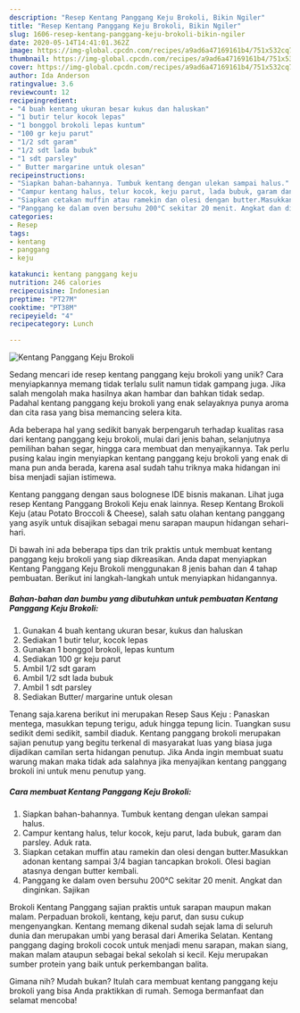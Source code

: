 ```yaml
---
description: "Resep Kentang Panggang Keju Brokoli, Bikin Ngiler"
title: "Resep Kentang Panggang Keju Brokoli, Bikin Ngiler"
slug: 1606-resep-kentang-panggang-keju-brokoli-bikin-ngiler
date: 2020-05-14T14:41:01.362Z
image: https://img-global.cpcdn.com/recipes/a9ad6a47169161b4/751x532cq70/kentang-panggang-keju-brokoli-foto-resep-utama.jpg
thumbnail: https://img-global.cpcdn.com/recipes/a9ad6a47169161b4/751x532cq70/kentang-panggang-keju-brokoli-foto-resep-utama.jpg
cover: https://img-global.cpcdn.com/recipes/a9ad6a47169161b4/751x532cq70/kentang-panggang-keju-brokoli-foto-resep-utama.jpg
author: Ida Anderson
ratingvalue: 3.6
reviewcount: 12
recipeingredient:
- "4 buah kentang ukuran besar kukus dan haluskan"
- "1 butir telur kocok lepas"
- "1 bonggol brokoli lepas kuntum"
- "100 gr keju parut"
- "1/2 sdt garam"
- "1/2 sdt lada bubuk"
- "1 sdt parsley"
- " Butter margarine untuk olesan"
recipeinstructions:
- "Siapkan bahan-bahannya. Tumbuk kentang dengan ulekan sampai halus."
- "Campur kentang halus, telur kocok, keju parut, lada bubuk, garam dan parsley. Aduk rata."
- "Siapkan cetakan muffin atau ramekin dan olesi dengan butter.Masukkan adonan kentang sampai 3/4 bagian tancapkan brokoli. Olesi bagian atasnya dengan butter kembali."
- "Panggang ke dalam oven bersuhu 200°C sekitar 20 menit. Angkat dan dinginkan. Sajikan"
categories:
- Resep
tags:
- kentang
- panggang
- keju

katakunci: kentang panggang keju 
nutrition: 246 calories
recipecuisine: Indonesian
preptime: "PT27M"
cooktime: "PT38M"
recipeyield: "4"
recipecategory: Lunch

---
```



![Kentang Panggang Keju Brokoli](https://img-global.cpcdn.com/recipes/a9ad6a47169161b4/751x532cq70/kentang-panggang-keju-brokoli-foto-resep-utama.jpg)

Sedang mencari ide resep kentang panggang keju brokoli yang unik? Cara menyiapkannya memang tidak terlalu sulit namun tidak gampang juga. Jika salah mengolah maka hasilnya akan hambar dan bahkan tidak sedap. Padahal kentang panggang keju brokoli yang enak selayaknya punya aroma dan cita rasa yang bisa memancing selera kita.

Ada beberapa hal yang sedikit banyak berpengaruh terhadap kualitas rasa dari kentang panggang keju brokoli, mulai dari jenis bahan, selanjutnya pemilihan bahan segar, hingga cara membuat dan menyajikannya. Tak perlu pusing kalau ingin menyiapkan kentang panggang keju brokoli yang enak di mana pun anda berada, karena asal sudah tahu triknya maka hidangan ini bisa menjadi sajian istimewa.

Kentang panggang dengan saus bolognese IDE bisnis makanan. Lihat juga resep Kentang Panggang Brokoli Keju enak lainnya. Resep Kentang Brokoli Keju (atau Potato Broccoli &amp; Cheese), salah satu olahan kentang panggang yang asyik untuk disajikan sebagai menu sarapan maupun hidangan sehari-hari.


Di bawah ini ada beberapa tips dan trik praktis untuk membuat kentang panggang keju brokoli yang siap dikreasikan. Anda dapat menyiapkan Kentang Panggang Keju Brokoli menggunakan 8 jenis bahan dan 4 tahap pembuatan. Berikut ini langkah-langkah untuk menyiapkan hidangannya.

<!--inarticleads1-->

##### Bahan-bahan dan bumbu yang dibutuhkan untuk pembuatan Kentang Panggang Keju Brokoli:

1. Gunakan 4 buah kentang ukuran besar, kukus dan haluskan
1. Sediakan 1 butir telur, kocok lepas
1. Gunakan 1 bonggol brokoli, lepas kuntum
1. Sediakan 100 gr keju parut
1. Ambil 1/2 sdt garam
1. Ambil 1/2 sdt lada bubuk
1. Ambil 1 sdt parsley
1. Sediakan  Butter/ margarine untuk olesan


Tenang saja.karena berikut ini merupakan Resep Saus Keju : Panaskan mentega, masukkan tepung terigu, aduk hingga tepung licin. Tuangkan susu sedikit demi sedikit, sambil diaduk. Kentang panggang brokoli merupakan sajian penutup yang begitu terkenal di masyarakat luas yang biasa juga dijadikan camilan serta hidangan penutup. Jika Anda ingin membuat suatu warung makan maka tidak ada salahnya jika menyajikan kentang panggang brokoli ini untuk menu penutup yang. 

<!--inarticleads2-->

##### Cara membuat Kentang Panggang Keju Brokoli:

1. Siapkan bahan-bahannya. Tumbuk kentang dengan ulekan sampai halus.
1. Campur kentang halus, telur kocok, keju parut, lada bubuk, garam dan parsley. Aduk rata.
1. Siapkan cetakan muffin atau ramekin dan olesi dengan butter.Masukkan adonan kentang sampai 3/4 bagian tancapkan brokoli. Olesi bagian atasnya dengan butter kembali.
1. Panggang ke dalam oven bersuhu 200°C sekitar 20 menit. Angkat dan dinginkan. Sajikan


Brokoli Kentang Panggang sajian praktis untuk sarapan maupun makan malam. Perpaduan brokoli, kentang, keju parut, dan susu cukup mengenyangkan. Kentang memang dikenal sudah sejak lama di seluruh dunia dan merupakan umbi yang berasal dari Amerika Selatan. Kentang panggang daging brokoli cocok untuk menjadi menu sarapan, makan siang, makan malam ataupun sebagai bekal sekolah si kecil. Keju merupakan sumber protein yang baik untuk perkembangan balita. 

Gimana nih? Mudah bukan? Itulah cara membuat kentang panggang keju brokoli yang bisa Anda praktikkan di rumah. Semoga bermanfaat dan selamat mencoba!
